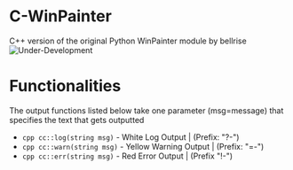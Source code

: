 # C-WinPainter
C++ version of the original Python WinPainter module by bellrise
![Under-Development](https://img.shields.io/badge/Under-Development-lila?style=flat-square)


# Functionalities 
The output functions listed below take one parameter (msg=message) that specifies the text that gets outputted
- ```cpp cc::log(string msg)```  - White Log Output      | (Prefix: "?-")
- ```cpp cc::warn(string msg)``` - Yellow Warning Output | (Prefix: "=-") 
- ```cpp cc::err(string msg)```  - Red Error Output      | (Prefix  "!-")
